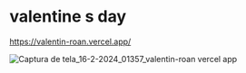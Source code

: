 # valentine s day 

https://valentin-roan.vercel.app/


![Captura de tela_16-2-2024_01357_valentin-roan vercel app](https://github.com/ThalesHenriq/valentines/assets/125931825/42d4b982-eb97-4701-afb4-766576ad3e81)
